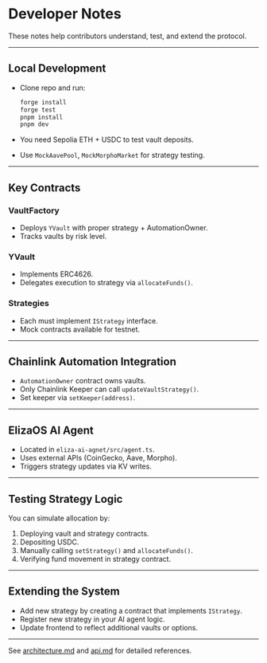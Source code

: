 # Developer Notes

These notes help contributors understand, test, and extend the protocol.

---

## Local Development

* Clone repo and run:

  ```bash
  forge install
  forge test
  pnpm install
  pnpm dev
  ```

* You need Sepolia ETH + USDC to test vault deposits.

* Use `MockAavePool`, `MockMorphoMarket` for strategy testing.

---

## Key Contracts

### VaultFactory

* Deploys `YVault` with proper strategy + AutomationOwner.
* Tracks vaults by risk level.

### YVault

* Implements ERC4626.
* Delegates execution to strategy via `allocateFunds()`.

### Strategies

* Each must implement `IStrategy` interface.
* Mock contracts available for testnet.

---

## Chainlink Automation Integration

* `AutomationOwner` contract owns vaults.
* Only Chainlink Keeper can call `updateVaultStrategy()`.
* Set keeper via `setKeeper(address)`.

---

## ElizaOS AI Agent

* Located in `eliza-ai-agnet/src/agent.ts`.
* Uses external APIs (CoinGecko, Aave, Morpho).
* Triggers strategy updates via KV writes.

---

## Testing Strategy Logic

You can simulate allocation by:

1. Deploying vault and strategy contracts.
2. Depositing USDC.
3. Manually calling `setStrategy()` and `allocateFunds()`.
4. Verifying fund movement in strategy contract.

---

## Extending the System

* Add new strategy by creating a contract that implements `IStrategy`.
* Register new strategy in your AI agent logic.
* Update frontend to reflect additional vaults or options.

---

See [architecture.md](architecture.md) and [api.md](api.md) for detailed references.
